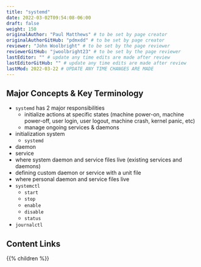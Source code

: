 ```yaml
---
title: "systemd"
date: 2022-03-02T09:54:08-06:00
draft: false
weight: 150
originalAuthor: "Paul Matthews" # to be set by page creator
originalAuthorGitHub: "pdmxdd" # to be set by page creator
reviewer: "John Woolbright" # to be set by the page reviewer
reviewerGitHub: "jwoolbright23" # to be set by the page reviewer
lastEditor: "" # update any time edits are made after review
lastEditorGitHub: "" # update any time edits are made after review
lastMod: 2022-03-22 # UPDATE ANY TIME CHANGES ARE MADE
---
```


## Major Concepts & Key Terminology

- `systemd` has 2 major responsibilities
  - initialize actions at specific states (machine power-on, machine power-off, user login, user logout, machine crash, kernel panic, etc)
  - manage ongoing services & daemons
- initialization system
  - `systemd`
- daemon
- service
- where system daemon and service files live (existing services and daemons)
- defining custom daemon or service with a unit file
- where personal daemon and service files live
- `systemctl`
  - `start`
  - `stop`
  - `enable`
  - `disable`
  - `status`
- `journalctl`

## Content Links

{{% children %}}
